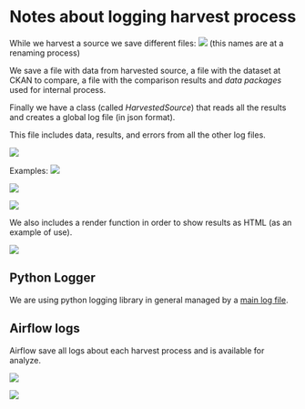 # Notes about logging harvest process

While we harvest a source we save different files:
![](https://i.imgur.com/Enwkpnb.png)
(this names are at a renaming process)

We save a file with data from harvested source, a file with the dataset at CKAN to compare, a file with the comparison results and _data packages_ used for internal process.

Finally we have a class (called _HarvestedSource_) that reads all the results and creates a global log file (in json format).  

This file includes data, results, and errors from all the other log files.

![](https://i.imgur.com/7z5jJL1.png)

Examples:
![](https://i.imgur.com/vDJ6ITr.png)

![](https://i.imgur.com/9mYeLtc.png)

![](https://i.imgur.com/49KCIMz.png)

We also includes a render function in order to show results as HTML (as an example of use).  

![](https://i.imgur.com/b6hADHL.png)

## Python Logger

We are using python logging library in general managed by a [main log file](https://gitlab.com/datopian/ckan-ng-harvester-core/blob/master/harvesters/logs.py).  

## Airflow logs

Airflow save all logs about each harvest process and is available for analyze.  

![](https://i.imgur.com/YH3gACh.png)

![](https://i.imgur.com/VIpo5bj.png)
